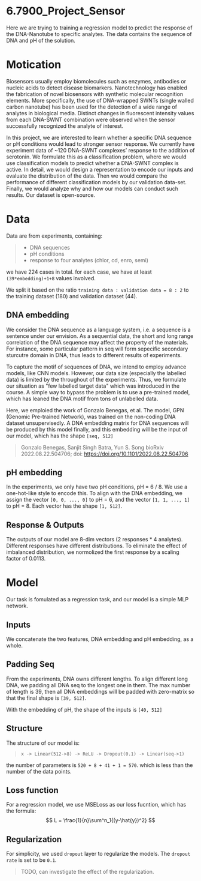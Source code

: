 # 6.7900_Project_Sensor

Here we are trying to training a regression model to predict the response of the DNA-Nanotube to specific analytes.
The data contains the sequence of DNA and pH of the solution.

# Motication

Biosensors usually employ biomolecules such as enzymes, antibodies or nucleic acids to detect disease biomarkers. Nanotechnology has enabled the fabrication of novel biosensors with synthetic molecular recognition elements. More specifically, the use of DNA-wrapped SWNTs (single walled carbon nanotube) has been used for the detection of a wide range of analytes in biological media. Distinct changes in fluorescent intensity values from each DNA-SWNT combination were observed when the sensor successfully recognized the analyte of interest. 

In this project, we are interested to learn whether a specific DNA sequence or pH conditions would lead to stronger sensor response. We currently have experiment data of ~120 DNA-SWNT complexes’ response to the addition of serotonin. We formulate this as a classification problem, where we would use classification models to predict whether a DNA-SWNT complex is active. In detail, we would design a representation to encode our inputs and evaluate the distribution of the data. Then we would compare the performance of different classification models by our validation data-set. Finally, we would analyze why and how our models can conduct such results.
Our dataset is open-source.


# Data

Data are from experiments, containing:
> * DNA sequences
> * pH conditions
> * response to four analytes (chlor, cd, enro, semi)

we have 224 cases in total. for each case, we have at least `(39*embedding)+1+8` values involved.

We split it based on the ratio `training data : validation data = 8 : 2` to the training dataset (180) and validation dataset (44). 

## DNA embedding

We consider the DNA sequence as a language system, i.e. a sequence is a sentence under our envision. As a sequential data, the short and long range correlation of the DNA sequence may affect the property of the materials. For instance, some particular pattern in seq will form sepecific secondary sturcutre domain in DNA, thus leads to different results of experiments. 

To capture the motif of sequences of DNA, we intend to employ advance models, like CNN models. However, our data size (especially the labelled data) is limited by the throughout of the experiments. Thus, we formulate our situation as "few labelled target data" which was introduced in the course. A simple way to bypass the problem is to use a pre-trained model, which has leaned the DNA motif from tons of unlabelled data. 

Here, we emploied the work of Gonzalo Benegas, et al. The model, GPN (Genomic Pre-trained Network), was trained on the non-coding DNA dataset unsupervisedly. A DNA embedding matrix for DNA sequences will be produced by this model finally, and this embedding will be the input of our model, which has the shape `[seq, 512]`

> Gonzalo Benegas, Sanjit Singh Batra, Yun S. Song bioRxiv 2022.08.22.504706; doi: https://doi.org/10.1101/2022.08.22.504706

## pH embedding

In the experiments, we only have two pH conditions, pH = 6 / 8. We use a one-hot-like style to encode this. To align with the DNA embedding, we assign the vector `[0, 0, ..., 0]` to pH = 6, and the vector `[1, 1, ..., 1]` to pH = 8. Each vector has the shape `[1, 512]`.

## Response & Outputs
The outputs of our model are 8-dim vectors (2 responses * 4 analytes).
Different responses have different distributions. To eliminate the effect of imbalanced distribution, we normolized the first response by a scaling factor of 0.0113.

# Model

Our task is fomulated as a regression task, and our model is a simple MLP network.

## Inputs

We concatenate the two features, DNA embedding and pH embedding, as a whole. 

## Padding Seq

From the experiments, DNA owns different lengths. To align different long DNA, we padding all DNA seq to the longest one in them. The max number of length is 39, then all DNA embeddings will be padded with zero-matrix so that the final shape is `[39, 512]`.

With the embedding of pH, the shape of the inputs is `[40, 512]`

## Structure

The structure of our model is:
> `x -> Linear(512->8) -> ReLU -> Dropout(0.1) -> Linear(seq->1)`

the number of parameters is `520 + 8 + 41 + 1 = 570`. which is less than the number of the data points.


## Loss function

For a regression model, we use MSELoss as our loss fucntion, which has the formula:
$$
L = \frac{1}{n}\sum^n_1{(y-\hat{y})^2}
$$

## Regularization

For simplicity, we used `dropout` layer to regularize the models. The `dropout rate` is set to be `0.1`.

> TODO, can investigate the effect of the regularization.